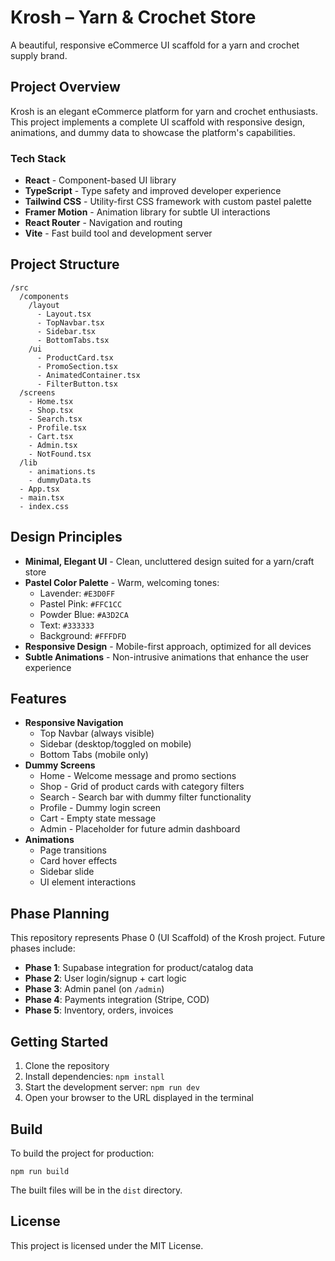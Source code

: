 # Krosh – Yarn & Crochet Store

A beautiful, responsive eCommerce UI scaffold for a yarn and crochet supply brand.

## Project Overview

Krosh is an elegant eCommerce platform for yarn and crochet enthusiasts. This project implements a complete UI scaffold with responsive design, animations, and dummy data to showcase the platform's capabilities.

### Tech Stack

- **React** - Component-based UI library
- **TypeScript** - Type safety and improved developer experience
- **Tailwind CSS** - Utility-first CSS framework with custom pastel palette
- **Framer Motion** - Animation library for subtle UI interactions
- **React Router** - Navigation and routing
- **Vite** - Fast build tool and development server

## Project Structure

```
/src
  /components
    /layout
      - Layout.tsx
      - TopNavbar.tsx
      - Sidebar.tsx
      - BottomTabs.tsx
    /ui
      - ProductCard.tsx
      - PromoSection.tsx
      - AnimatedContainer.tsx
      - FilterButton.tsx
  /screens
    - Home.tsx
    - Shop.tsx
    - Search.tsx
    - Profile.tsx
    - Cart.tsx
    - Admin.tsx
    - NotFound.tsx
  /lib
    - animations.ts
    - dummyData.ts
  - App.tsx
  - main.tsx
  - index.css
```

## Design Principles

- **Minimal, Elegant UI** - Clean, uncluttered design suited for a yarn/craft store
- **Pastel Color Palette** - Warm, welcoming tones:
  - Lavender: `#E3D0FF`
  - Pastel Pink: `#FFC1CC`
  - Powder Blue: `#A3D2CA`
  - Text: `#333333`
  - Background: `#FFFDFD`
- **Responsive Design** - Mobile-first approach, optimized for all devices
- **Subtle Animations** - Non-intrusive animations that enhance the user experience

## Features

- **Responsive Navigation**
  - Top Navbar (always visible)
  - Sidebar (desktop/toggled on mobile)
  - Bottom Tabs (mobile only)
- **Dummy Screens**
  - Home - Welcome message and promo sections
  - Shop - Grid of product cards with category filters
  - Search - Search bar with dummy filter functionality
  - Profile - Dummy login screen
  - Cart - Empty state message
  - Admin - Placeholder for future admin dashboard
- **Animations**
  - Page transitions
  - Card hover effects
  - Sidebar slide
  - UI element interactions

## Phase Planning

This repository represents Phase 0 (UI Scaffold) of the Krosh project. Future phases include:

- **Phase 1**: Supabase integration for product/catalog data
- **Phase 2**: User login/signup + cart logic
- **Phase 3**: Admin panel (on `/admin`)
- **Phase 4**: Payments integration (Stripe, COD)
- **Phase 5**: Inventory, orders, invoices

## Getting Started

1. Clone the repository
2. Install dependencies: `npm install`
3. Start the development server: `npm run dev`
4. Open your browser to the URL displayed in the terminal

## Build

To build the project for production:

```
npm run build
```

The built files will be in the `dist` directory.

## License

This project is licensed under the MIT License.